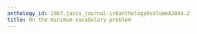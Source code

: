 ```yaml
---
anthology_id: 1987.jasis_journal-ir0anthology0volumeA38A4.2
title: On the minimum vocabulary problem
---
```

